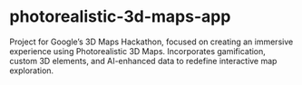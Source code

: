 # photorealistic-3d-maps-app
 Project for Google’s 3D Maps Hackathon, focused on creating an immersive experience using Photorealistic 3D Maps. Incorporates gamification, custom 3D elements, and AI-enhanced data to redefine interactive map exploration.
